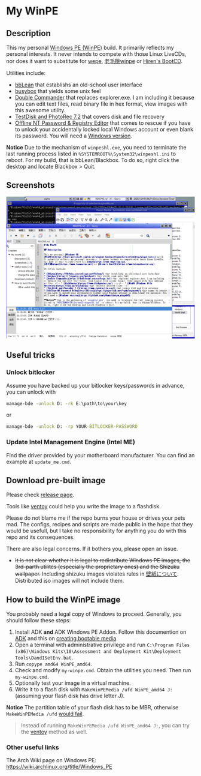 # My WinPE

## Description

This my personal [Windows PE (WinPE)](https://docs.microsoft.com/en-us/windows-hardware/manufacture/desktop/winpe-intro) build. It primarily reflects my personal interests. It never intends to compete with those Linux LiveCDs, nor does it want to substitute for [wepe](https://www.wepe.com.cn),  [老毛桃winpe](https://www.laomaotao.net) or [Hiren's BootCD](https://www.hirensbootcd.org).

Utilities include:

* [bbLean](http://bb4win.sourceforge.net/bblean/) that establishs an old-school user interface
* [busybox](https://frippery.org/busybox/) that yields some unix feel
* [Double Commander](https://doublecmd.sourceforge.io/) that replaces explorer.exe. I am including it because you can edit text files, read binary file in hex format, view images with this awesome utility. <!-- * [DiskGenius](https://www.diskgenius.cn/) --> <!-- * [WinFR (Windows File Recovery)](https://aka.ms/winfrhelp) that recovers deleted files -->
* [TestDisk and PhotoRec 7.2](https://www.cgsecurity.org/) that covers disk and file recovery
* [Offline NT Password & Registry Editor](https://pogostick.net/~pnh/ntpasswd/) that comes to rescue if you have to unlock your accidentally locked local Windows account or even blank its password. You will need a [Windows version](https://github.com/y0umu/chntpw_mingw64).

**Notice** Due to the mechanism of `winpeshl.exe`, you need to terminate the last running process listed in `%SYSTEMROOT%\System32\winpeshl.ini` to reboot. For my build, that is bbLean/Blackbox. To do so, right click the desktop and locate Blackbox > Quit.

## Screenshots

![desktop](screenshots/desktop.png)

## Useful tricks

### Unlock bitlocker

Assume you have backed up your bitlocker keys/passwords in advance, you can unlock with

```cmd
manage-bde -unlock D: -rk E:\path\to\your\key
```

or

```cmd
manage-bde -unlock D: -rp YOUR-BITLOCKER-PASSWORD
```

### Update Intel Management Engine (Intel ME)
Find the driver provided by your motherboard manufacturer. You can find an example at `update_me.cmd`. 

## Download pre-built image

Please check [release page](https://github.com/y0umu/My-WinPE/releases).

Tools like [ventoy](https://www.ventoy.net) could help you write the image to a flashdisk.

Please do not blame me if the repo burns your house or drives your pets mad. The configs, recipes and scripts are made public in the hope that they would be usefull, but I take no responsibility for anything you do with this repo and its consequences.

There are also legal concerns. If it bothers you, please open an issue.

<!-- * Current build requires you to copy your `C:\Windows\System32\oledlg.dll` to the PE image. Probably not proper to redistribute. -->

* ~~It is not clear whether it is legal to redistribute Windows PE images, the 3rd-parth utilites (especially the proprietary ones) and the Shizuku wallpaper.~~ Including shizuku images violates rules in [壁紙について](https://suishoshizuku.com/wallpaper/). Distributed iso images will not include them.

## How to build the WinPE image

You probably need a legal copy of Windows to proceed. Generally, you should follow these steps:

1. Install ADK **and** ADK Windows PE Addon. Follow this documention on [ADK](https://docs.microsoft.com/en-us/windows-hardware/manufacture/desktop/winpe-create-usb-bootable-drive) and this on [creating bootable media](https://docs.microsoft.com/en-us/windows-hardware/manufacture/desktop/winpe-create-usb-bootable-drive).
2. Open a terminal with administrative privilege and run `C:\Program Files (x86)\Windows Kits\10\Assessment and Deployment Kit\Deployment Tools\DandISetEnv.bat`.
3. Run `copype amd64 WinPE_amd64`.
4. Check and modify `my-winpe.cmd`. Obtain the utilities you need. Then run `my-winpe.cmd`.
5. Optionally test your image in a virtual machine.
6. Write it to a flash disk with `MakeWinPEMedia /ufd WinPE_amd64 J:` (assuming your flash disk has drive letter J).

**Notice** The partition table of your flash disk has to be MBR, otherwise `MakeWinPEMedia /ufd` [would fail](https://docs.microsoft.com/en-us/answers/questions/249767/makewinpemedia-fails-for-me.html).

> Instead of running `MakeWinPEMedia /ufd WinPE_amd64 J:`, you can try the [ventoy](https://www.ventoy.net) method as well.

### Other useful links

The Arch Wiki page on Windows PE: https://wiki.archlinux.org/title/Windows_PE